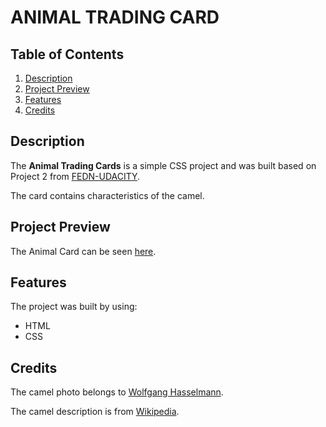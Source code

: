 # ANIMAL TRADING CARD


## Table of Contents

1. [Description](#description)
2. [Project Preview](#project-preview)
3. [Features](#features)
4. [Credits](#credits)


## Description

 The **Animal Trading Cards** is a simple CSS project and was built based on Project 2 from [FEDN-UDACITY](https://eu.udacity.com/course/front-end-web-developer-nanodegree--nd001).

 The card contains characteristics of the camel.


## Project Preview

The Animal Card can be seen [here](https://valermuresan.github.io/2019-Animal-Trading-Card/).


## Features

The project was built by using:

* HTML
* CSS


## Credits

The camel photo belongs to [Wolfgang Hasselmann](https://unsplash.com/photos/m4Y6cFwMc10).

The camel description is from [Wikipedia](https://en.wikipedia.org/wiki/Camel).
